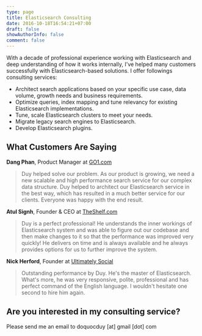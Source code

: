 ```yaml
---
type: page
title: Elasticsearch Consulting
date: 2016-10-18T16:54:21+07:00
draft: false
showAuthorInfo: false
comment: false
---
```


With a decade of professional experience working with Elasticsearch and deep understanding of how it works internally, I've helped many customers successfully with Elasticsearch-based solutions. I offer followings consulting services:

- Architect search applications based on your specific use case, data volume, growth needs and business requirements.
- Optimize queries, index mapping and tune relevancy for existing Elasticsearch implementations.
- Tune, scale Elasticsearch clusters to meet your needs.
- Migrate legacy search engines to Elasticsearch.
- Develop Elasticsearch plugins.


## What Customers Are Saying


**Dang Phan**, Product Manager at [GO1.com](https://www.go1.com/)

> Duy helped solve our problem. As our product is growing, we need a new scalable and high performance search service for our complex data structure. Duy helped to architect our Elasticsearch service in the best way, which has resulted in a much better service for our clients. Everyone was happy with the end result.


**Atul Signh**, Founder & CEO at [TheShelf.com](https://theshelf.com)

> Duy is a perfect professional! He understands the inner workings of Elasticsearch system and was able to figure out our codebase and then make changes to it so that the performance was improved very quickly! He delivers on time and is always available and he always provides options for us to further improve the system.



**Nick Herford**, Founder at [Ultimately Social](https://www.ultimatelysocial.com/)

>  Outstanding performance by Duy. He's the master of Elasticsearch. What's more, he was very responsive, polite, professional and has perfect command of the English language. I wouldn't hesitate one second to hire him again.


## Are you interested in my consulting service?
Please send me an email to doquocduy [at] gmail [dot] com
